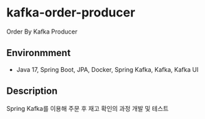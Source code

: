 # kafka-order-producer
Order By Kafka Producer

## Environmment
- Java 17, Spring Boot, JPA, Docker, Spring Kafka, Kafka, Kafka UI

## Description
Spring Kafka를 이용해 주문 후 재고 확인의 과정 개발 및 테스트
